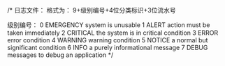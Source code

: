/*
日志文件：
格式为：
9+级别编号+4位分类标识+3位流水号

级别编号：
0 EMERGENCY system is unusable
1 ALERT action must be taken immediately
2 CRITICAL the system is in critical condition
3 ERROR error condition
4 WARNING warning condition
5 NOTICE a normal but significant condition
6 INFO a purely informational message
7 DEBUG messages to debug an application
*/